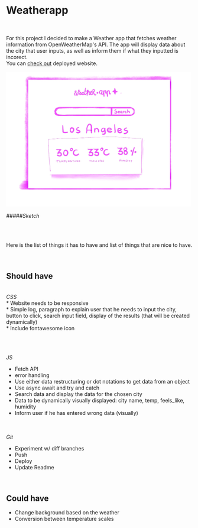 
# Weatherapp
<br>

For this project I decided to make a Weather app that fetches weather information from OpenWeatherMap's API. The app will display data about the city that user inputs, as well as inform them if what they inputted is incorect.  <br>
You can [check out](https://hhana1-a.github.io/WeatherApp/) deployed website.

<img src="https://github.com/hhana1-a/Weatherapp/blob/main/sketch.jpg?raw=true" style="width: 500px;">



<i>#####Sketch</i>

<br><br>

Here is the list of things it has to have and list of things that are nice to have.<br>
<br><br>

## Should have
<br>
<i>CSS</i>

<br>
* Website needs to be responsive <br>
* Simple log, paragraph to explain user that he needs to input the city, button to click, search input field, display of the results (that will be created dynamically) <br>
* Include fontawesome icon <br>

<br><br>

<i>JS</i><br>
* Fetch API<br>
* error handling <br>
* Use either data restructuring or dot notations to get data from an object<br>
* Use async await and try and catch<br>
* Search data and display the data for the chosen city<br>
* Data to be dynamically visually displayed: city name, temp, feels_like, humidity<br>
* Inform user if he has entered wrong data (visually)<br>
<br><br>

<i>Git</i><br>
* Experiment w/ diff branches <br>
* Push<br>
* Deploy<br>
* Update Readme<br>
<br><br>
## Could have <br>
* Change background based on the weather <br>
* Conversion between temperature scales <br>
